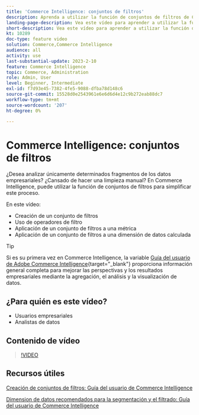 ```yaml
---
title: 'Commerce Intelligence: conjuntos de filtros'
description: Aprenda a utilizar la función de conjuntos de filtros de Commerce Intelligence para simplificar la creación de informes de datos empresariales para Adobe Commerce y Magento Open Source.
landing-page-description: Vea este vídeo para aprender a utilizar la función de conjuntos de filtros de Commerce Intelligence para simplificar la creación de informes de datos empresariales.
short-description: Vea este vídeo para aprender a utilizar la función de conjuntos de filtros de MBCommerce IntelligenceID para simplificar la creación de informes de datos empresariales.
kt: 10289
doc-type: feature video
solution: Commerce,Commerce Intelligence
audience: all
activity: use
last-substantial-update: 2023-2-10
feature: Commerce Intelligence
topic: Commerce, Administration
role: Admin, User
level: Beginner, Intermediate
exl-id: f7d93e45-7382-4fe5-9088-dfba78d148c6
source-git-commit: 15528d0e2543961e6e6d6d4e12c9b272eab88dc7
workflow-type: tm+mt
source-wordcount: '207'
ht-degree: 0%

---
```


# Commerce Intelligence: conjuntos de filtros

¿Desea analizar únicamente determinados fragmentos de los datos empresariales? ¿Cansado de hacer una limpieza manual? En Commerce Intelligence, puede utilizar la función de conjuntos de filtros para simplificar este proceso.

En este vídeo:

- Creación de un conjunto de filtros
- Uso de operadores de filtro
- Aplicación de un conjunto de filtros a una métrica
- Aplicación de un conjunto de filtros a una dimensión de datos calculada

>[!TIP]
>
>Si es su primera vez en Commerce Intelligence, la variable [Guía del usuario de Adobe Commerce Intelligence](https://experienceleague.adobe.com/docs/commerce-business-intelligence/mbi/guide-overview.html){target="_blank"} proporciona información general completa para mejorar las perspectivas y los resultados empresariales mediante la agregación, el análisis y la visualización de datos.

## ¿Para quién es este vídeo?

- Usuarios empresariales
- Analistas de datos

## Contenido de vídeo

>[!VIDEO](https://video.tv.adobe.com/v/342408?quality=12&learn=on)

## Recursos útiles

[Creación de conjuntos de filtros: Guía del usuario de Commerce Intelligence](https://experienceleague.adobe.com/docs/commerce-business-intelligence/mbi/build/reports/ess-manage-data-filters.html)

[Dimension de datos recomendados para la segmentación y el filtrado: Guía del usuario de Commerce Intelligence](https://experienceleague.adobe.com/docs/commerce-business-intelligence/mbi/best-practices/data/segment-filter.html)
